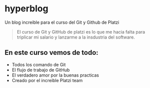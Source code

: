 # hyperblog
Un blog increible para el curso del Git y Github de Platzi
> El curso de Git y GitHub de platzi es lo que me hacia falta para triplicar mi salario y lanzarme a la insdustria del software. 

## En este curso vemos de todo:
* Todos los comando de Git
* El flujo de trabajo de GitHub
* El verdadero amor por la buenas practicas
* Creado por el increible Platzi team
